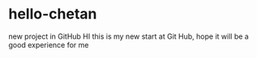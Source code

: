 # hello-chetan
new project in GitHub
HI this is my new start at Git Hub, hope it will be a good experience for me
